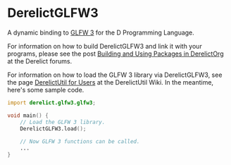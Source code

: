 DerelictGLFW3
=============

A dynamic binding to [GLFW 3](http://www.glfw.org/) for the D Programming Language.

For information on how to build DerelictGLFW3 and link it with your programs, please see the post [Building and Using Packages in DerelictOrg](http://dblog.aldacron.net/forum/index.php?topic=841.0) at the Derelict forums.

For information on how to load the GLFW 3 library via DerelictGLFW3, see the page [DerelictUtil for Users](https://github.com/DerelictOrg/DerelictUtil/wiki/DerelictUtil-for-Users) at the DerelictUtil Wiki. In the meantime, here's some sample code.

```D
import derelict.glfw3.glfw3;

void main() {
    // Load the GLFW 3 library.
    DerelictGLFW3.load();
    
    // Now GLFW 3 functions can be called.
    ...
}
```
